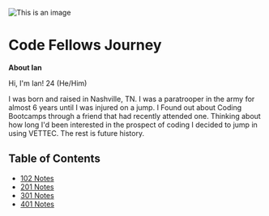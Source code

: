 ![This is an image](https://funvizeo.com/media/thumbs/82172d4f763cbf49/hacking-in-progress-memes-4e1fb5ee99dafe08-f6fe178da0393eb0.jpg)

# Code Fellows Journey
**About Ian**

Hi, I'm Ian! 24 (He/Him)

I was born and raised in Nashville, TN. I was a paratrooper in the army for almost 6 years until I was injured on a jump. I Found out about Coding Bootcamps through a friend that had recently attended one. Thinking about how long I'd been interested in the prospect of coding I decided to jump in using VETTEC. The rest is future history.





## Table of Contents
- [102 Notes](https://ianmcshoe.github.io/reading-notes/)                    
- [201 Notes](https://ianmcshoe.github.io/Class-201-Reading-Notes/)
- [301 Notes](https://ianmcshoe.github.io/Class-301/)
- [401 Notes](https://ianmcshoe.github.io/Class-401/)

